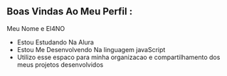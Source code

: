 ## Boas Vindas Ao Meu Perfil :

Meu Nome e El4NO

- Estou Estudando Na Alura
- Estou Me Desenvolvendo Na linguagem javaScript
- Utilizo esse espaco para minha organizacao e compartilhamento dos meus projetos desenvolvidos
  
